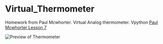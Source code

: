# Virtual_Thermometer
Homework from Paul Mcwhorter. Virtual Analog thermometer. Vpython
[Paul Mcwhorter Lesson 7](https://www.youtube.com/watch?v=kF6biceKwFY)

![Preview of Thermometer](https://user-images.githubusercontent.com/99472513/163747795-6130f8b9-610b-4f48-ada6-f58a70a3daad.png)

